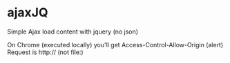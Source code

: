 ajaxJQ
======

Simple Ajax load content with jquery (no json)

On Chrome (executed locally) you'll get Access-Control-Allow-Origin (alert)
Request is http:// (not file:)
